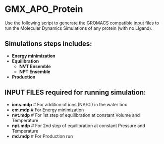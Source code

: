 # GMX_APO_Protein

Use the following script to generate the GROMACS compatible input files to run the Molecular Dynamics Simulations of any protein (with no LIgand).
## Simulations steps includes:
- **Energy minimization** <br>
- **Equilibration** <br>
  - **NVT Ensemble** <br>
  - **NPT Ensemble** <br>
- **Production** <br>

## INPUT FILES required for running simulation:
- **ions.mdp** # For addition of ions (NA/Cl) in the water box <br>
- **em.mdp**   # For Energy minimization <br>
- **nvt.mdp**  # For 1st step of equilibration at constant Volume and Temperature <br>
- **npt.mdp**  # For 2nd step of equilibration at constant Pressure and Temperature <br>
- **md.mdp**   # For Production run <br>

